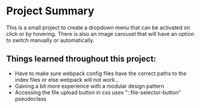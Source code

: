 # Project Summary
This is a small project to create a dropdown menu that can be activated on click or by hovering. There is also an image carousel that will have an option to switch manually or automatically.

## Things learned throughout this project:
- Have to make sure webpack config files have the correct paths to the index files or else webpack will not work...
- Gaining a bit more experience with a modular design pattern
- Accessing the file upload button in css uses "::file-selector-button" pseudoclass

